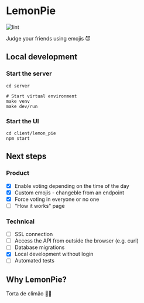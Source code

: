 # LemonPie

![lint](https://github.com/Henrod/lemon_pie/actions/workflows/server.yml/badge.svg)

Judge your friends using emojis 😈

## Local development

### Start the server

```shell
cd server

# Start virtual environment
make venv
make dev/run
```

### Start the UI

```shell
cd client/lemon_pie
npm start
```

## Next steps

### Product

- [x] Enable voting depending on the time of the day
- [x] Custom emojis - changeble from an endpoint
- [x] Force voting in everyone or no one
- [ ] "How it works" page

### Technical

- [ ] SSL connection
- [ ] Access the API from outside the browser (e.g. curl)
- [ ] Database migrations
- [x] Local development without login
- [ ] Automated tests

## Why LemonPie?

Torta de climão 🍰😭
